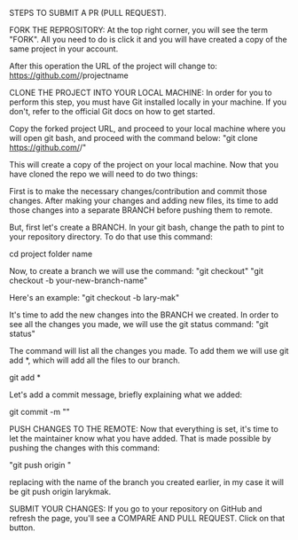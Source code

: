 STEPS TO SUBMIT A PR (PULL REQUEST).

FORK THE REPROSITORY:
At the top right corner, you will see the term "FORK". All you need to do is click it and you will have created a copy of the same project in your account.

After this operation the URL of the project will change to:
https://github.com/<YourUserName>/projectname

CLONE THE PROJECT INTO YOUR LOCAL MACHINE:
In order for you to perform this step, you must have Git installed locally in your machine. If you don't, refer to the official Git docs on how to get started.

Copy the forked project URL, and proceed to your local machine where you will open git bash, and proceed with the command below:
"git clone https://github.com/<YourUserName>/<projectname>"

This will create a copy of the project on your local machine. Now that you have cloned the repo we will need to do two things:

First is to make the necessary changes/contribution and commit those changes. After making your changes and adding new files, its time to add those changes into a separate BRANCH before pushing them to remote.

But, first let's create a BRANCH. In your git bash, change the path to pint to your repository directory. To do that use this command:

cd project folder name

Now, to create a branch we will use the command: "git checkout"
"git checkout -b your-new-branch-name"

Here's an example:
"git checkout -b lary-mak"

It's time to add the new changes into the BRANCH we created. In order to see all the changes you made, we will use the git status command:
"git status"

The command will list all the changes you made. To add them we will use git add *, which will add all the files to our branch.

git add *

Let's add a commit message, briefly explaining what we added:

git commit -m "<message here>"

PUSH CHANGES TO THE REMOTE:
Now that everything is set, it's time to let the maintainer know what you have added. That is made possible by pushing the changes with this command:

"git push origin <add-your-branch-name>"

replacing <add-your-branch-name> with the name of the branch you created earlier, in my case it will be git push origin larykmak.

SUBMIT YOUR CHANGES:
If you go to your repository on GitHub and refresh the page, you'll see a COMPARE AND PULL REQUEST. Click on that button.
